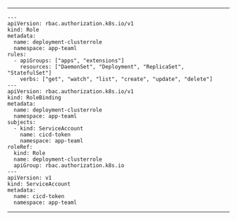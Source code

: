 --------------

    ---
    apiVersion: rbac.authorization.k8s.io/v1
    kind: Role
    metadata:
      name: deployment-clusterrole
      namespace: app-teaml
    rules:
      - apiGroups: ["apps", "extensions"]
        resources: ["DaemonSet", "Deployment", "ReplicaSet", "StatefulSet"]
        verbs: ["get", "watch", "list", "create", "update", "delete"]
    ---
    apiVersion: rbac.authorization.k8s.io/v1
    kind: RoleBinding
    metadata:
      name: deployment-clusterrole
      namespace: app-teaml
    subjects:
      - kind: ServiceAccount
        name: cicd-token
        namespace: app-teaml
    roleRef:
      kind: Role
      name: deployment-clusterrole
      apiGroup: rbac.authorization.k8s.io
    ---
    apiVersion: v1
    kind: ServiceAccount
    metadata:
      name: cicd-token
      namespace: app-teaml

-------------
